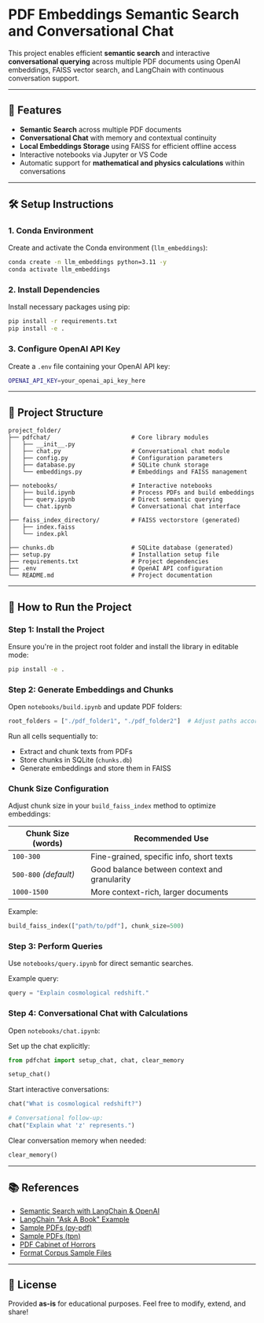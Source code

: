 # PDF Embeddings Semantic Search and Conversational Chat

This project enables efficient **semantic search** and interactive **conversational querying** across multiple PDF documents using OpenAI embeddings, FAISS vector search, and LangChain with continuous conversation support.

---

## 🚀 Features

- **Semantic Search** across multiple PDF documents
- **Conversational Chat** with memory and contextual continuity
- **Local Embeddings Storage** using FAISS for efficient offline access
- Interactive notebooks via Jupyter or VS Code
- Automatic support for **mathematical and physics calculations** within conversations

---

## 🛠 Setup Instructions

### 1. Conda Environment

Create and activate the Conda environment (`llm_embeddings`):

```bash
conda create -n llm_embeddings python=3.11 -y
conda activate llm_embeddings
```

### 2. Install Dependencies

Install necessary packages using pip:

```bash
pip install -r requirements.txt
pip install -e .
```

### 3. Configure OpenAI API Key

Create a `.env` file containing your OpenAI API key:

```bash
OPENAI_API_KEY=your_openai_api_key_here
```

---

## 📂 Project Structure

```
project_folder/
├── pdfchat/                       # Core library modules
│   ├── __init__.py
│   ├── chat.py                    # Conversational chat module
│   ├── config.py                  # Configuration parameters
│   ├── database.py                # SQLite chunk storage
│   └── embeddings.py              # Embeddings and FAISS management
│
├── notebooks/                     # Interactive notebooks
│   ├── build.ipynb                # Process PDFs and build embeddings
│   ├── query.ipynb                # Direct semantic querying
│   └── chat.ipynb                 # Conversational chat interface
│
├── faiss_index_directory/         # FAISS vectorstore (generated)
│   ├── index.faiss
│   └── index.pkl
│
├── chunks.db                      # SQLite database (generated)
├── setup.py                       # Installation setup file
├── requirements.txt               # Project dependencies
├── .env                           # OpenAI API configuration
└── README.md                      # Project documentation
```

---

## 🚩 How to Run the Project

### Step 1: Install the Project

Ensure you're in the project root folder and install the library in editable mode:

```bash
pip install -e .
```

### Step 2: Generate Embeddings and Chunks

Open `notebooks/build.ipynb` and update PDF folders:

```python
root_folders = ["./pdf_folder1", "./pdf_folder2"]  # Adjust paths accordingly
```

Run all cells sequentially to:

- Extract and chunk texts from PDFs
- Store chunks in SQLite (`chunks.db`)
- Generate embeddings and store them in FAISS

### Chunk Size Configuration

Adjust chunk size in your `build_faiss_index` method to optimize embeddings:

| Chunk Size (words)    | Recommended Use                              |
| --------------------- | -------------------------------------------- |
| `100-300`             | Fine-grained, specific info, short texts     |
| `500-800` *(default)* | Good balance between context and granularity |
| `1000-1500`           | More context-rich, larger documents          |

Example:

```python
build_faiss_index(["path/to/pdf"], chunk_size=500)
```

### Step 3: Perform Queries

Use `notebooks/query.ipynb` for direct semantic searches.

Example query:

```python
query = "Explain cosmological redshift."
```

### Step 4: Conversational Chat with Calculations

Open `notebooks/chat.ipynb`:

Set up the chat explicitly:

```python
from pdfchat import setup_chat, chat, clear_memory

setup_chat()
```

Start interactive conversations:

```python
chat("What is cosmological redshift?")

# Conversational follow-up:
chat("Explain what 'z' represents.")
```

Clear conversation memory when needed:

```python
clear_memory()
```

---

## 📚 References

- [Semantic Search with LangChain & OpenAI](https://www.youtube.com/watch?v=h0DHDp1FbmQ)
- [LangChain "Ask A Book" Example](https://github.com/gkamradt/langchain-tutorials/blob/main/data_generation/Ask%20A%20Book%20Questions.ipynb)
- [Sample PDFs (py-pdf)](https://github.com/py-pdf/sample-files)
- [Sample PDFs (tpn)](https://github.com/tpn/pdfs)
- [PDF Cabinet of Horrors](https://github.com/openpreserve/format-corpus/tree/master/pdfCabinetOfHorrors)
- [Format Corpus Sample Files](https://github.com/openpreserve/format-corpus)

---

## 📜 License

Provided **as-is** for educational purposes. Feel free to modify, extend, and share!
